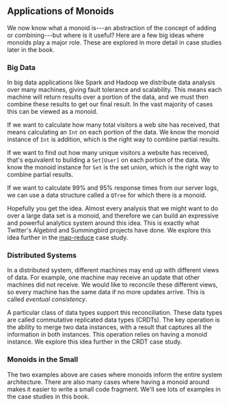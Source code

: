 ## Applications of Monoids

We now know what a monoid is---an abstraction of the concept of adding or combining---but where is it useful?
Here are a few big ideas where monoids play a major role.
These are explored in more detail in case studies later in the book.

### Big Data

In big data applications like Spark and Hadoop we distribute data analysis over many machines,
giving fault tolerance and scalability.
This means each machine will return results over a portion of the data,
and we must then combine these results to get our final result.
In the vast majority of cases this can be viewed as a monoid.

If we want to calculate how many total visitors a web site has received,
that means calculating an `Int` on each portion of the data.
We know the monoid instance of `Int` is addition, which is the right way to combine partial results.

If we want to find out how many unique visitors a website has received,
that's equivalent to building a `Set[User]` on each portion of the data.
We know the monoid instance for `Set` is the set union, which is the right way to combine partial results.

If we want to calculate 99% and 95% response times from our server logs,
we can use a data structure called a `QTree` for which there is a monoid.

Hopefully you get the idea. Almost every analysis that we might want to do over a large data set is a monoid,
and therefore we can build an expressive and powerful analytics system around this idea.
This is exactly what Twitter's Algebird and Summingbird projects have done.
We explore this idea further in the [map-reduce](#map-reduce) case study.

### Distributed Systems

In a distributed system,
different machines may end up with different views of data.
For example,
one machine may receive an update that other machines did not receive.
We would like to reconcile these different views,
so every machine has the same data if no more updates arrive.
This is called *eventual consistency*.

A particular class of data types support this reconciliation.
These data types are called commutative replicated data types (CRDTs).
The key operation is the ability to merge two data instances,
with a result that captures all the information in both instances.
This operation relies on having a monoid instance.
We explore this idea further in the CRDT case study.

### Monoids in the Small

The two examples above are cases where monoids inform the entire system architecture.
There are also many cases where having a monoid around makes it easier to write a small code fragment.
We'll see lots of examples in the case studies in this book.
